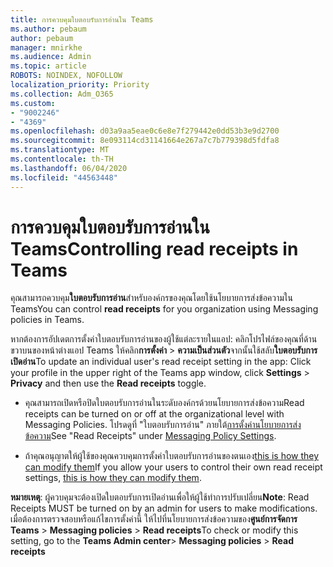 ```yaml
---
title: การควบคุมใบตอบรับการอ่านใน Teams
ms.author: pebaum
author: pebaum
manager: mnirkhe
ms.audience: Admin
ms.topic: article
ROBOTS: NOINDEX, NOFOLLOW
localization_priority: Priority
ms.collection: Adm_O365
ms.custom:
- "9002246"
- "4369"
ms.openlocfilehash: d03a9aa5eae0c6e8e7f279442e0dd53b3e9d2700
ms.sourcegitcommit: 8e093114cd31141664e267a7c7b779398d5fdfa8
ms.translationtype: MT
ms.contentlocale: th-TH
ms.lasthandoff: 06/04/2020
ms.locfileid: "44563448"
---
```

# <a name="controlling-read-receipts-in-teams"></a><span data-ttu-id="ebd7f-102">การควบคุมใบตอบรับการอ่านใน Teams</span><span class="sxs-lookup"><span data-stu-id="ebd7f-102">Controlling read receipts in Teams</span></span>

<span data-ttu-id="ebd7f-103">คุณสามารถควบคุม**ใบตอบรับการอ่าน**สําหรับองค์กรของคุณโดยใช้นโยบายการส่งข้อความใน Teams</span><span class="sxs-lookup"><span data-stu-id="ebd7f-103">You can control **read receipts** for you organization using Messaging policies in Teams.</span></span>

<span data-ttu-id="ebd7f-104">หากต้องการอัปเดตการตั้งค่าใบตอบรับการอ่านของผู้ใช้แต่ละรายในแอป: คลิกโปรไฟล์ของคุณที่ด้านขวาบนของหน้าต่างแอป Teams ให้คลิก**การตั้งค่า**  >  **ความเป็นส่วนตัว**จากนั้นใช้สลับ**ใบตอบรับการเปิดอ่าน**</span><span class="sxs-lookup"><span data-stu-id="ebd7f-104">To update an individual user's read receipt setting in the app: Click your profile in the upper right of the Teams app window, click **Settings** > **Privacy** and then use the **Read receipts** toggle.</span></span>

- <span data-ttu-id="ebd7f-105">คุณสามารถเปิดหรือปิดใบตอบรับการอ่านในระดับองค์กรด้วยนโยบายการส่งข้อความ</span><span class="sxs-lookup"><span data-stu-id="ebd7f-105">Read receipts can be turned on or off at the organizational level with Messaging Policies.</span></span> <span data-ttu-id="ebd7f-106">โปรดดูที่ "ใบตอบรับการอ่าน" ภายใต้[การตั้งค่านโยบายการส่งข้อความ](https://docs.microsoft.com/microsoftteams/messaging-policies-in-teams#messaging-policy-settings)</span><span class="sxs-lookup"><span data-stu-id="ebd7f-106">See "Read Receipts" under [Messaging Policy Settings](https://docs.microsoft.com/microsoftteams/messaging-policies-in-teams#messaging-policy-settings).</span></span>

- <span data-ttu-id="ebd7f-107">ถ้าคุณอนุญาตให้ผู้ใช้ของคุณควบคุมการตั้งค่าใบตอบรับการอ่านของตนเอง[this is how they can modify them](https://docs.microsoft.com/microsoftteams/messaging-policies-in-teams#messaging-policy-settings)</span><span class="sxs-lookup"><span data-stu-id="ebd7f-107">If you allow your users to control their own read receipt settings, [this is how they can modify them](https://docs.microsoft.com/microsoftteams/messaging-policies-in-teams#messaging-policy-settings).</span></span> 

<span data-ttu-id="ebd7f-108">**หมายเหตุ**: ผู้ควบคุมจะต้องเปิดใบตอบรับการเปิดอ่านเพื่อให้ผู้ใช้ทําการปรับเปลี่ยน</span><span class="sxs-lookup"><span data-stu-id="ebd7f-108">**Note**: Read Receipts MUST be turned on by an admin for users to make modifications.</span></span> <span data-ttu-id="ebd7f-109">เมื่อต้องการตรวจสอบหรือแก้ไขการตั้งค่านี้ ให้ไปที่นโยบายการส่งข้อความของ**ศูนย์การจัดการ Teams** >  **Messaging policies**  >  **Read receipts**</span><span class="sxs-lookup"><span data-stu-id="ebd7f-109">To check or modify this setting, go to the **Teams Admin center**> **Messaging policies** > **Read receipts**</span></span>
